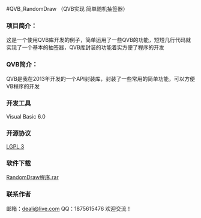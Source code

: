 #QVB_RandomDraw
（QVB实现 简单随机抽签器）

### 项目简介：
这是一个使用QVB库开发的例子，简单运用了一些QVB的功能，短短几行代码就实现了一个基本的抽签器，QVB库封装的功能着实方便了程序的开发

### QVB简介：
QVB是我在2013年开发的一个API封装库，封装了一些常用的简单功能，可以方便VB程序的开发

### 开发工具
Visual Basic 6.0

### 开源协议
[LGPL 3](http://git.oschina.net/deali/CodeZone/blob/master/LICENSE/LGPL3.LICENSE?dir=0&filepath=LICENSE%2FLGPL3.LICENSE&oid=5cc63c20b453fb272056d6ce14398a593d303a90&sha=45e842c4825ed3bb614e5086b82742c428e0d70b)

### 软件下载
[RandomDraw程序.rar](http://git.oschina.net/deali/QVB_RandomDraw/attach_files/download?i=20243&u=http%3A%2F%2Ffiles.git.oschina.net%2Fgroup1%2FM00%2F00%2F6A%2FZxV3aVawsHuAb19IAAC6pm4zsBY710.rar%3Ftoken%3Ded9e4188a7ff391b686043265fbbe142%26ts%3D1454420047%26attname%3DRandomDraw%E7%A8%8B%E5%BA%8F.rar)

### 联系作者
邮箱：deali@live.com 
QQ：1875615476 
欢迎交流！
